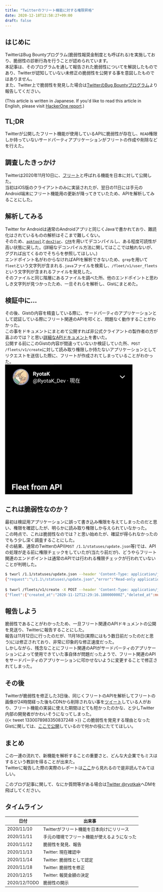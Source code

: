 ```yaml
---
title: "Twitterのフリート機能に対する権限昇格"
date: 2020-12-18T12:58:27+09:00
draft: false
---
```


## はじめに
TwitterはBug Bountyプログラム(脆弱性報奨金制度とも呼ばれる)を実施しており、脆弱性の診断行為を行うことが認められています。  
本記事は、そのプログラムを通して報告された脆弱性についてを解説したものであり、Twitterが認知していない未修正の脆弱性を公開する事を意図したものではありません。  
また、Twitter上で脆弱性を発見した場合は[TwitterのBug Bountyプログラム](https://hackerone.com/twitter)より報告してください。  
  
(This article is written in Japanese. If you'd like to read this article in English, please visit [HackerOne report](https://hackerone.com/reports/1032468).)

## TL;DR
Twitterが公開したフリート機能が使用しているAPIに脆弱性が存在し、`READ`権限しか持っていないサードパーティアプリケーションがフリートの作成や削除などを行えた。  

## 調査したきっかけ
Twitterは2020年11月10日に、[フリート](https://blog.twitter.com/ja_jp/topics/product/2020/ntroducing-fleets-new-way-to-join-the-conversation-jp.html)と呼ばれる機能を日本に対して公開した。  
当初はiOS版のクライアントのみに実装されたが、翌日の11日には手元のAndroid端末にフリート機能用の更新が降ってきていたため、APIを解析してみることにした。  

## 解析してみる
Twitter for Androidは通常のAndroidアプリと同じくJavaで書かれており、難読化はされているものの解析はそこまで難しくない。  
そのため、[`apktool`](https://ibotpeaches.github.io/Apktool/)と[`dex2jar`](https://github.com/pxb1988/dex2jar)、[`CFR`](https://www.benf.org/other/cfr/)を用いてデコンパイルし、ある程度可読性が高い状態に戻した。(詳細なデコンパイル方法に関してはここでは触れないが、ググれば出てくるのでそちらを参照してほしい。)  
エンドポイント名がわからなければAPIを解析できないため、`grep`を用いて`fleet`という文字列が含まれる`.java`ファイルを検索し、`/fleet/v1/user_fleets`という文字列が含まれるファイルを発見した。  
そのファイルと同じ階層にあるファイルを調べた所、他のエンドポイントと思わしき文字列が見つかったため、一旦それらを解析し、Gistにまとめた。  

## 検証中に...
その後、Gistの内容を精査している際に、サードパーティのアプリケーションとして認証している際にフリート関連のAPIを叩くと、問題なく動作することがわかった。  
この事をドキュメントにまとめて公開すれば非公式クライアントの製作者の方が喜ぶのでは？と思い[詳細なAPIドキュメント](https://gist.github.com/Ry0taK/005b79eccb4297469a09696dae9fa3c6)を書いた。  
公開する前にこのGistの内容が間違っていないか検証していた所、`POST /fleets/v1/create`に対して読み取り権限しか持たないアプリケーションとしてリクエストを送信した際に、フリートが作成されてしまっていることがわかった。  
![APIから作ったフリートの画像](/img/fleet_from_api.png)

## これは脆弱性なのか？
最初は検証用アプリケーションに誤って書き込み権限を与えてしまったのだと思い、権限を確認したが、明らかに読み取り権限しか与えられていなかった。  
この時点で、これは脆弱性なのでは？と思い始めたが、確証が得られなかったのでもう少し深く調査することにした。  
その結果、通常のTwitterのAPI(`POST /1.1/statuses/update.json`等)では、APIの処理が走る前に権限チェックをしていたが(当たり前だが)、どうやらフリート関連のエンドポイントは通常のAPIでは行われる権限チェックが行われていないことが判明した。  
```bash
$ twurl /1.1/statuses/update.json --header 'Content-Type: application/json' -d '{"status":"Test"}'
{"request":"\/1.1\/statuses\/update.json","error":"Read-only application cannot POST."}

$ twurl /fleets/v1/create -X POST --header 'Content-Type: application/json' -d '{"text":"Hey yo"}'
{"fleet":{"created_at":"2020-11-12T12:29:16.180000000Z","deleted_at":null,"expiration":"2020-11-13T12:29:16.189235445Z","fleet_id":"F1-328253875041691174","fleet_thread_id":"T1-328253875041625638","mentions":null,"mentions_str":null,"read":false,"text":"Hey yo","user_id":1195137762027962368},"fleet_thread_id":"T1-328253875041625638","fleet_id":"F1-328253875041691174","users":null}
```
## 報告しよう
脆弱性であることがわかったため、一旦フリート関連のAPIドキュメントの公開を見送り、Twitterに報告することにした。  
報告は11月12日に行ったのだが、11月18日(実際にはもう数日前だったのだと思う)には修正されており、非常に印象的な修正速度だった。  
しかしながら、残念なことにフリート関連のAPIがサードパーティのアプリケーションによって使用できていた事自体が問題だったようで、フリート関連のAPIをサードパーティのアプリケーションに叩かせないように変更することで修正されてしまった。  

## その後
Twitterが脆弱性を修正した3日後、同じくフリートのAPIを解析してフリートの画像が24時間経った後もCDNから削除されない事を[ツイート](https://twitter.com/donk_enby/status/1330078983350837248)している人がおり、フリート機能の実装に使えた期間はとても短かったのかな、と少しTwitter内部の開発者がかわいそうになってしまった。  
{{< tweet 1330078983350837248 >}}
この脆弱性を発見する理由となったGistに関しては、[ここで公開](https://gist.github.com/Ry0taK/005b79eccb4297469a09696dae9fa3c6)しているので何かの役にたててほしい。

## まとめ
この一連の流れで、新機能を解析することの重要さと、どんな大企業でもミスはするという教訓を得ることが出来た。  
Twitterに報告した際の実際のレポートは[ここ](https://hackerone.com/reports/1032468)から見れるので是非読んでみてほしい。  
  
このブログ記事に関して、なにか質問等がある場合は[Twitter @ryotkak](https://twitter.com/ryotkak)へDMを飛ばしてください。  

## タイムライン
 日付   | 出来事
---------------|----------
  2020/11/10 | Twitterがフリート機能を日本向けにリリース
  2020/11/11 | 手元の環境でフリート機能が使えるようになった
  2020/11/12 | 脆弱性を発見、報告
  2020/11/13 | Twitter: 現在確認中
  2020/11/14 | Twitter: 脆弱性として認定
  2020/11/18 | Twitter: 脆弱性を修正
  2020/12/15 | Twitter: 報奨金額の決定
  2020/12/TODO | 脆弱性の開示
  
